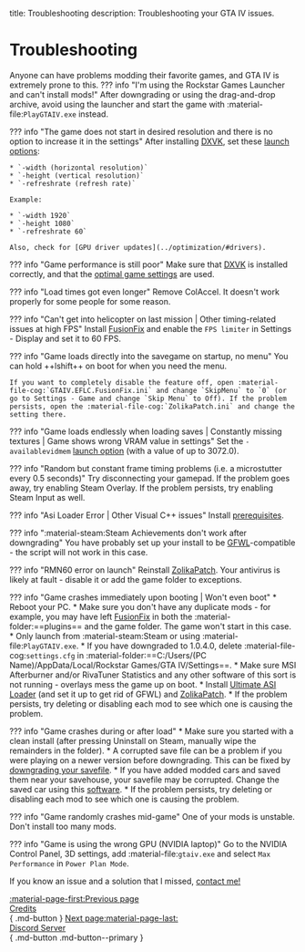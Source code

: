 title: Troubleshooting
description: Troubleshooting your GTA IV issues.

# Troubleshooting
Anyone can have problems modding their favorite games, and GTA IV is extremely prone to this.
??? info "I'm using the Rockstar Games Launcher and can't install mods!"
    After downgrading or using the drag-and-drop archive, avoid using the launcher and start the game with :material-file:`PlayGTAIV.exe` instead.

??? info "The game does not start in desired resolution and there is no option to increase it in the settings"
    After installing [DXVK](optimization.md), set these [launch options](../additional-setup/#launch-options):

    * `-width (horizontal resolution)`
    * `-height (vertical resolution)`
    * `-refreshrate (refresh rate)`

    Example:

    * `-width 1920`
    * `-height 1080`
    * `-refreshrate 60`

    Also, check for [GPU driver updates](../optimization/#drivers).

??? info "Game performance is still poor"
    Make sure that [DXVK](optimization.md) is installed correctly, and that the [optimal game settings](../additional-setup/#optimal-game-settings) are used.

??? info "Load times got even longer"
    Remove ColAccel. It doesn't work properly for some people for some reason.

??? info "Can't get into helicopter on last mission | Other timing-related issues at high FPS"
    Install [FusionFix](essential-modding/fusionfix.md) and enable the `FPS limiter` in Settings - Display and set it to 60 FPS.

??? info "Game loads directly into the savegame on startup, no menu"
    You can hold ++lshift++ on boot for when you need the menu.
    
    If you want to completely disable the feature off, open :material-file-cog:`GTAIV.EFLC.FusionFix.ini` and change `SkipMenu` to `0` (or go to Settings - Game and change `Skip Menu` to Off). If the problem persists, open the :material-file-cog:`ZolikaPatch.ini` and change the setting there.

??? info "Game loads endlessly when loading saves | Constantly missing textures | Game shows wrong VRAM value in settings"
    Set the `-availablevidmem` [launch option](../additional-setup/#launch-options) (with a value of up to 3072.0).

??? info "Random but constant frame timing problems (i.e. a microstutter every 0.5 seconds)"
    Try disconnecting your gamepad. If the problem goes away, try enabling Steam Overlay. If the problem persists, try enabling Steam Input as well.

??? info "Asi Loader Error | Other Visual C++ issues"
    Install [prerequisites](index.md).

??? info ":material-steam:Steam Achievements don't work after downgrading"
    You have probably set up your install to be [GFWL](../multiplayer/#games-for-windows-live)-compatible - the script will not work in this case.

??? info "RMN60 error on launch"
    Reinstall [ZolikaPatch](essential-modding/zolikapatch.md). Your antivirus is likely at fault - disable it or add the game folder to exceptions.

??? info "Game crashes immediately upon booting | Won't even boot"
    * Reboot your PC.
    * Make sure you don't have any duplicate mods - for example, you may have left [FusionFix](essential-modding/fusionfix.md) in both the :material-folder:==plugins== and the game folder. The game won't start in this case.
    * Only launch from :material-steam:Steam or using :material-file:`PlayGTAIV.exe`.
    * If you have downgraded to 1.0.4.0, delete :material-file-cog:`settings.cfg` in :material-folder:==C:/Users/(PC Name)/AppData/Local/Rockstar Games/GTA IV/Settings==.
    * Make sure MSI Afterburner and/or RivaTuner Statistics and any other software of this sort is not running - overlays mess the game up on boot.
    * Install [Ultimate ASI Loader](../mod-dependencies/#ultimate-asi-loader) (and set it up to get rid of GFWL) and [ZolikaPatch](essential-modding/zolikapatch.md).
    * If the problem persists, try deleting or disabling each mod to see which one is causing the problem.

??? info "Game crashes during or after load"
    * Make sure you started with a clean install (after pressing Uninstall on Steam, manually wipe the remainders in the folder).
    * A corrupted save file can be a problem if you were playing on a newer version before downgrading. This can be fixed by [downgrading your savefile](../downgrading/#downgrading-the-savefile).
    * If you have added modded cars and saved them near your savehouse, your savefile may be corrupted. Change the saved car using this [software](https://x3t-infinity.com/GTAIV_SE).
    * If the problem persists, try deleting or disabling each mod to see which one is causing the problem.

??? info "Game randomly crashes mid-game"
    One of your mods is unstable. Don't install too many mods.

??? info "Game is using the wrong GPU (NVIDIA laptop)"
    Go to the NVIDIA Control Panel, 3D settings, add :material-file:`gtaiv.exe` and select `Max Performance` in `Power Plan Mode`.

If you know an issue and a solution that I missed, [contact me!](contact-me.md)

[:material-page-first:Previous page <br>Credits</br>](credits.md){ .md-button } [Next page:material-page-last: <br>Discord Server</br>](contact-me.md){ .md-button .md-button--primary }